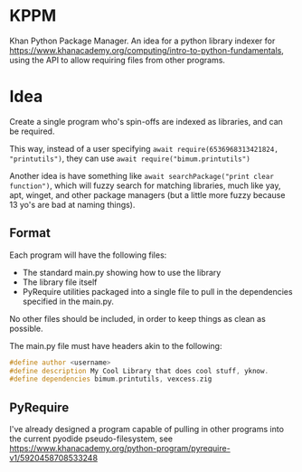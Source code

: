 # KPPM
Khan Python Package Manager. An idea for a python library indexer for https://www.khanacademy.org/computing/intro-to-python-fundamentals, using the API to allow requiring files from other programs.


# Idea
Create a single program who's spin-offs are indexed as libraries, and can be required.

This way, instead of a user specifying  `await require(6536968313421824, "printutils")`, they can use `await require("bimum.printutils")`

Another idea is have something like `await searchPackage("print clear function")`, which will fuzzy search for matching libraries, much like yay, apt, winget, and other package managers (but a little more fuzzy because 13 yo's are bad at naming things).

## Format
Each program will have the following files:
- The standard main.py showing how to use the library
- The library file itself
- PyRequire utilities packaged into a single file to pull in the dependencies specified in the main.py.

No other files should be included, in order to keep things as clean as possible.

The main.py file must have headers akin to the following:
```cpp
#define author <username>
#define description My Cool Library that does cool stuff, yknow.
#define dependencies bimum.printutils, vexcess.zig
```


## PyRequire
I've already designed a program capable of pulling in other programs into the current pyodide pseudo-filesystem, see https://www.khanacademy.org/python-program/pyrequire-v1/5920458708533248
